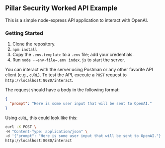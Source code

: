 ## Pillar Security Worked API Example

This is a simple node-express API application to interact with OpenAI.

### Getting Started
1. Clone the repository.
2. `npm install`
3. Copy the `.env.template` to a `.env` file; add your credentials.
4. Run `node --env-file=.env index.js` to start the server.


You can interact with the server using Postman or any other favorite API client (e.g., `cURL`).
To test the API, execute a `POST` request to `http://localhost:8080/interact`.

The request should have a body in the following format:
```json
{
  "prompt": "Here is some user input that will be sent to OpenAI."
}
```

Using `cURL`, this could look like this:
```bash
curl -X POST \
-H "Content-Type: application/json" \
-d '{"prompt": "Here is some user input that will be sent to OpenAI."}' \
http://localhost:8080/interact
```
